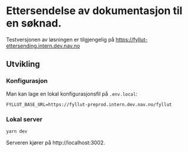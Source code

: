 # Ettersendelse av dokumentasjon til en søknad.

Testversjonen av løsningen er tilgjengelig på https://fyllut-ettersending.intern.dev.nav.no

## Utvikling

### Konfigurasjon

Man kan lage en lokal konfigurasjonsfil på `.env.local`:

```
FYLLUT_BASE_URL=https://fyllut-preprod.intern.dev.nav.no/fyllut
```

### Lokal server

```bash
yarn dev
```

Serveren kjører på http://localhost:3002.
